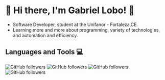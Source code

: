  # 💫 Hi there, I'm Gabriel Lobo! 💫
 
 * Software Developer, student at the Unifanor - Fortaleza,CE.
 * Learning more and more about programming, variety of technologies, and automation and efficiency.
 
 ## Languages and Tools 💻 
![GitHub followers](https://img.shields.io/github/followers/JavaScript?style=flat&logo=javascript&logoColor=white&logoSize=auto&label=JavaScript&labelColor=black&color=%23f7df1e&cacheSeconds=3600)
![GitHub followers](https://img.shields.io/github/followers/CSS?style=flat&logo=css&logoColor=white&logoSize=auto&label=CSS&labelColor=black&color=%2300a6ed%20&cacheSeconds=3600)
![GitHub followers](https://img.shields.io/github/followers/CSS?style=flat&logo=mysql&logoColor=black&logoSize=auto&label=MySQL&labelColor=white&color=%23f65f00&cacheSeconds=3600)
![GitHub followers](https://img.shields.io/github/followers/CSS?style=flat&logo=mysql&logoColor=black&logoSize=auto&label=MySQL&labelColor=white&color=%23f65f00&cacheSeconds=3600)
